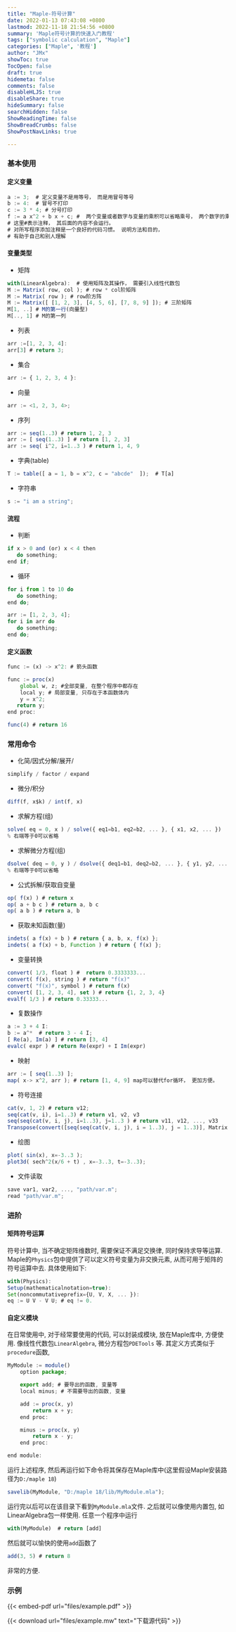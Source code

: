 ```yaml
---
title: "Maple-符号计算"
date: 2022-01-13 07:43:08 +0800
lastmod: 2022-11-18 21:54:56 +0800
summary: 'Maple符号计算的快速入门教程'
tags: ["symbolic calculation", "Maple"]
categories: ["Maple", '教程']
author: "JMx"
showToc: true
TocOpen: false
draft: true
hidemeta: false
comments: false
disableHLJS: true 
disableShare: true
hideSummary: false
searchHidden: false
ShowReadingTime: false
ShowBreadCrumbs: false
ShowPostNavLinks: true

---
```


### 基本使用
#### 定义变量
```javascript
a := 3;  # 定义变量不是用等号， 而是用冒号等号
b := 4:  # 冒号不打印
c := 3 * 4; # 分号打印
f := a x^2 + b x + c; #  两个变量或者数字与变量的乘积可以省略乘号， 两个数字的乘积不能省略
# 这里#表示注释， 其后面的内容不会运行。 
# 对所写程序添加注释是一个良好的代码习惯。 说明方法和目的， 
# 有助于自己和别人理解
```

#### 变量类型

- 矩阵
```javascript
with(LinearAlgebra):  # 使用矩阵及其操作， 需要引入线性代数包
M := Matrix( row, col ); # row * col阶矩阵
M := Matrix( row ); # row阶方阵
M := Matrix([ [1, 2, 3], [4, 5, 6], [7, 8, 9] ]); # 三阶矩阵
M[1, ..] # M的第一行(向量型)
M[.., 1] # M的第一列
```
- 列表
```javascript
arr :=[1, 2, 3, 4]:
arr[3] # return 3;
```
- 集合
```javascript
arr := { 1, 2, 3, 4 }:
```
- 向量
```javascript
arr := <1, 2, 3, 4>;
```
- 序列
```javascript
arr := seq(1..3) # return 1, 2, 3
arr := [ seq(1..3) ] # return [1, 2, 3]
arr := seq( i^2, i=1..3 ) # return 1, 4, 9
```
- 字典(table)
```javascript
T := table([ a = 1, b = x^2, c = "abcde"  ]);  # T[a]
```
- 字符串
```javascript
s := "i am a string";
```

#### 流程
- 判断
```javascript
if x > 0 and (or) x < 4 then
   do something;
end if;
```

- 循环
```javascript
for i from 1 to 10 do
   do something;
end do;

arr := [1, 2, 3, 4];
for i in arr do
   do something;
end do;
```

#### 定义函数
```javascript
func := (x) -> x^2: # 箭头函数

func := proc(x)
	global w, z; #全部变量, 在整个程序中都存在
	local y; # 局部变量, 只存在于本函数体内
	y = x^2;
   return y;
end proc:

func(4) # return 16
```


### 常用命令

- 化简/因式分解/展开/
```javascript
simplify / factor / expand
```

- 微分/积分 
```javascript
diff(f, x$k) / int(f, x)
```

- 求解方程(组)
```javascript
solve( eq = 0, x ) / solve({ eq1=b1, eq2=b2, ... }, { x1, x2, ... })
% 右端等于0可以省略
```

- 求解微分方程(组)
```javascript
dsolve( deq = 0, y ) / dsolve({ deq1=b1, deq2=b2, ... }, { y1, y2, ... })
% 右端等于0可以省略
```

- 公式拆解/获取自变量
```javascript
op( f(x) ) # return x
op( a + b c ) # return a, b c
op( a b ) # return a, b
```

- 获取未知函数(量)
```javascript
indets( a f(x) + b ) # return { a, b, x, f(x) };
indets( a f(x) + b, Function ) # return { f(x) };
```

- 变量转换
```javascript
convert( 1/3, float ) #  return 0.3333333...
convert( f(x), string ) # return "f(x)"
convert( "f(x)", symbol ) # return f(x)
convert( [1, 2, 3, 4], set ) # return {1, 2, 3, 4}
evalf( 1/3 ) # return 0.33333...
```

- 复数操作
```javascript
a := 3 + 4 I:
b := a^*  # return 3 - 4 I;
[ Re(a), Im(a) ] # return [3, 4]
evalc( expr ) # return Re(expr) + I Im(expr)
```

- 映射
```javascript
arr := [ seq(1..3) ];
map( x-> x^2, arr ); # return [1, 4, 9] map可以替代for循环， 更加方便。
```

- 符号连接
```javascript
cat(v, 1, 2) # return v12;
seq(cat(v, i), i=1..3) # return v1, v2, v3
seq(seq(cat(v, i, j), i=1..3), j=1..3 ) # return v11, v12, ..., v33
Transpose(convert([seq(seq(cat(v, i, j), i = 1..3), j = 1..3)], Matrix, 3)) # return (vij)_{3*3}
```

- 绘图
```javascript
plot( sin(x), x=-3..3 );
plot3d( sech^2(x/6 + t) , x=-3..3, t=-3..3);
```

- 文件读取
```javascript
save var1, var2, ..., "path/var.m";
read "path/var.m";
```

### 进阶
#### 矩阵符号运算

符号计算中, 当不确定矩阵维数时, 需要保证不满足交换律, 同时保持求导等运算. Maple的`Physics`包中提供了可以定义符号变量为非交换元素, 从而可用于矩阵的符号运算中去. 具体使用如下:
```javascript
with(Physics):
Setup(mathematicalnotation=true):
Set(noncommutativeprefix={U, V, X, ... }):
eq := U V - V U; # eq != 0.
```

#### 自定义模块

在日常使用中, 对于经常要使用的代码, 可以封装成模块, 放在Maple库中, 方便使用. 像线性代数包`LinearAlgebra`, 微分方程包`PDETools` 等. 其定义方式类似于`procedure`函数,
```javascript
MyModule := module()
	option package;

	export add; # 要导出的函数, 变量等
	local minus; # 不需要导出的函数, 变量

	add := proc(x, y)
		return x + y;
	end proc:

	minus := proc(x, y)
		return x - y;
 	end proc:

end module:
```
运行上述程序, 然后再运行如下命令将其保存在Maple库中(这里假设Maple安装路径为`D:/maple 18`)
```javascript
savelib(MyModule, "D:/maple 18/lib/MyModule.mla");
```
运行完以后可以在该目录下看到`MyModule.mla`文件. 之后就可以像使用内置包, 如LinearAlgebra包一样使用. 任意一个程序中运行
```javascript
with(MyModule)  # return [add]
```
然后就可以愉快的使用`add`函数了
```javascript
add(3, 5) # return 8
```
非常的方便.

<!-- - 完全积分
在一些积分运算中或者求解微分方程时, 一些积分可以被完全积出来, 但是Maple却没有积出来. 此时需要对其进行一些处理.  -->



### 示例

{{< embed-pdf url="files/example.pdf" >}}

{{< download url="files/example.mw" text="下载源代码" >}}


